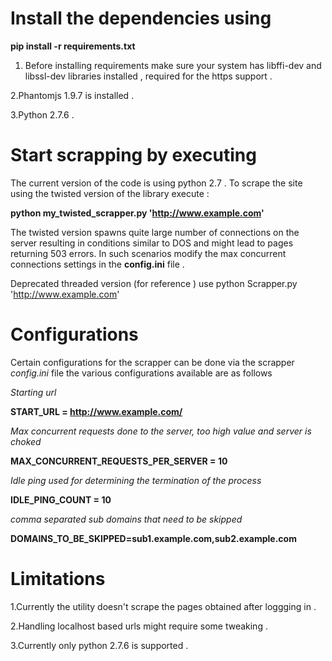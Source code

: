 Install the dependencies using
===================================
**pip install -r requirements.txt**

1. Before installing requirements make sure your system has libffi-dev and
libssl-dev libraries installed , required for the https support .

2.Phantomjs 1.9.7 is installed .

3.Python 2.7.6 .

Start scrapping  by executing
===================================
The current version of the code is using python 2.7 .
To scrape the site using the twisted version of the library execute :

**python my_twisted_scrapper.py 'http://www.example.com'**


The twisted version spawns quite large number of connections on the server
resulting in conditions similar to DOS and might lead to pages returning 503
errors. In such scenarios modify the max concurrent connections settings in the
**config.ini** file .

Deprecated threaded version (for reference ) use
python Scrapper.py 'http://www.example.com'


Configurations
==============
Certain configurations for the scrapper can be done via the scrapper *config.ini*
file the various configurations available are as follows

*Starting url*

**START_URL = http://www.example.com/**

*Max concurrent requests done to the server, too high value and server is choked*

**MAX_CONCURRENT_REQUESTS_PER_SERVER = 10**

*Idle ping used for determining the termination of the process*

**IDLE_PING_COUNT = 10**

*comma separated sub domains that need to be skipped*

**DOMAINS_TO_BE_SKIPPED=sub1.example.com,sub2.example.com**



Limitations
============
1.Currently the utility doesn't scrape the pages obtained after loggging in .

2.Handling localhost based urls might require some tweaking .

3.Currently only python 2.7.6 is supported .